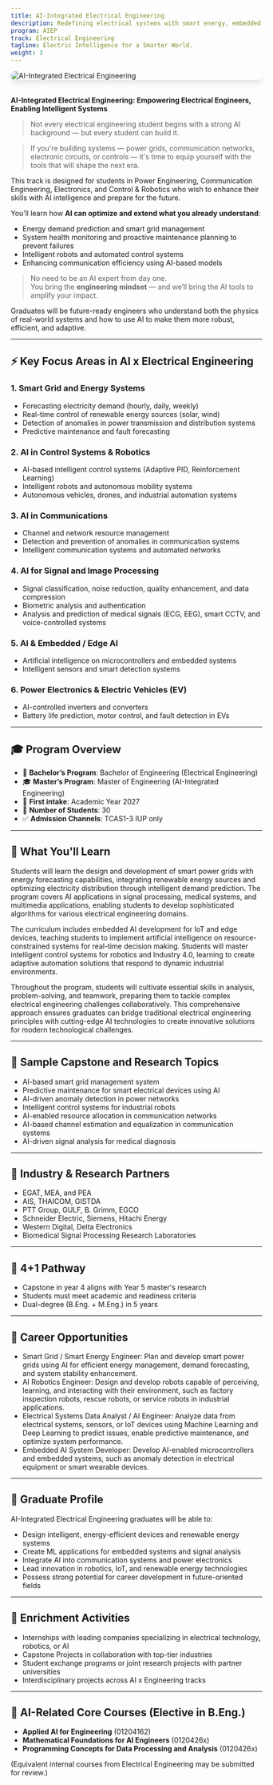 ```yaml
---
title: AI-Integrated Electrical Engineering
description: Redefining electrical systems with smart energy, embedded AI, autonomous control, and intelligent communication.
program: AIEP
track: Electrical Engineering
tagline: Electric Intelligence for a Smarter World.
weight: 3
---
```


<img src="/img/banners/electrical-hero.png"
     alt="AI-Integrated Electrical Engineering"
     style="max-width: 100%; height: auto; margin: 0 0 2rem 0; border-radius: 1rem; box-shadow: 0 6px 12px rgba(0,0,0,0.1); display: block;" />


**AI-Integrated Electrical Engineering: Empowering Electrical Engineers, Enabling Intelligent Systems**  

> Not every electrical engineering student begins with a strong AI background — but every student can build it. 

> If you're building systems — power grids, communication networks, electronic circuits, or controls — it's time to equip yourself with the tools that will shape the next era.

This track is designed for students in Power Engineering, Communication Engineering, Electronics, and Control & Robotics who wish to enhance their skills with AI intelligence and prepare for the future.

You’ll learn how **AI can optimize and extend what you already understand**:

- Energy demand prediction and smart grid management 
- System health monitoring and proactive maintenance planning to prevent failures   
- Intelligent robots and automated control systems  
- Enhancing communication efficiency using AI-based models

> No need to be an AI expert from day one.  
> You bring the **engineering mindset** — and we’ll bring the AI tools to amplify your impact.

Graduates will be future-ready engineers who understand both the physics of real-world systems and how to use AI to make them more robust, efficient, and adaptive.

---

## ⚡ Key Focus Areas in AI x Electrical Engineering

### 1. Smart Grid and Energy Systems
- Forecasting electricity demand (hourly, daily, weekly)
- Real-time control of renewable energy sources (solar, wind)
- Detection of anomalies in power transmission and distribution systems
- Predictive maintenance and fault forecasting

### 2. AI in Control Systems & Robotics
- AI-based intelligent control systems (Adaptive PID, Reinforcement Learning)
- Intelligent robots and autonomous mobility systems
- Autonomous vehicles, drones, and industrial automation systems

### 3. AI in Communications
- Channel and network resource management
- Detection and prevention of anomalies in communication systems
- Intelligent communication systems and automated networks

### 4. AI for Signal and Image Processing
- Signal classification, noise reduction, quality enhancement, and data compression
- Biometric analysis and authentication
- Analysis and prediction of medical signals (ECG, EEG), smart CCTV, and voice-controlled systems

### 5. AI & Embedded / Edge AI
- Artificial intelligence on microcontrollers and embedded systems
- Intelligent sensors and smart detection systems

### 6. Power Electronics & Electric Vehicles (EV)
- AI-controlled inverters and converters
- Battery life prediction, motor control, and fault detection in EVs

---

## 🎓 Program Overview

- 🏫 **Bachelor’s Program**: Bachelor of Engineering (Electrical Engineering)
- 🎓 **Master’s Program**: Master of Engineering (AI-Integrated Engineering)
- 📅 **First intake**: Academic Year 2027
- 👥 **Number of Students**: 30
- ✅ **Admission Channels**: TCAS1-3 IUP only

---

## 🧠 What You'll Learn

Students will learn the design and development of smart power grids with energy forecasting capabilities, integrating renewable energy sources and optimizing electricity distribution through intelligent demand prediction. The program covers AI applications in signal processing, medical systems, and multimedia applications, enabling students to develop sophisticated algorithms for various electrical engineering domains.

The curriculum includes embedded AI development for IoT and edge devices, teaching students to implement artificial intelligence on resource-constrained systems for real-time decision making. Students will master intelligent control systems for robotics and Industry 4.0, learning to create adaptive automation solutions that respond to dynamic industrial environments.

Throughout the program, students will cultivate essential skills in analysis, problem-solving, and teamwork, preparing them to tackle complex electrical engineering challenges collaboratively. This comprehensive approach ensures graduates can bridge traditional electrical engineering principles with cutting-edge AI technologies to create innovative solutions for modern technological challenges.

---

## 🧪 Sample Capstone and Research Topics

- AI-based smart grid management system
- Predictive maintenance for smart electrical devices using AI
- AI-driven anomaly detection in power networks
- Intelligent control systems for industrial robots
- AI-enabled resource allocation in communication networks
- AI-based channel estimation and equalization in communication systems
- AI-driven signal analysis for medical diagnosis

---

## 🤝 Industry & Research Partners

- EGAT, MEA, and PEA
- AIS, THAICOM, GISTDA
- PTT Group, GULF, B. Grimm, EGCO
- Schneider Electric, Siemens, Hitachi Energy
- Western Digital, Delta Electronics
- Biomedical Signal Processing Research Laboratories

---

## 🔄 4+1 Pathway

- Capstone in year 4 aligns with Year 5 master's research
- Students must meet academic and readiness criteria
- Dual-degree (B.Eng. + M.Eng.) in 5 years

---

## 🧭 Career Opportunities

- Smart Grid / Smart Energy Engineer: Plan and develop smart power grids using AI for efficient energy management, demand forecasting, and system stability enhancement.
- AI Robotics Engineer: Design and develop robots capable of perceiving, learning, and interacting with their environment, such as factory inspection robots, rescue robots, or service robots in industrial applications.
- Electrical Systems Data Analyst / AI Engineer: Analyze data from electrical systems, sensors, or IoT devices using Machine Learning and Deep Learning to predict issues, enable predictive maintenance, and optimize system performance.
- Embedded AI System Developer: Develop AI-enabled microcontrollers and embedded systems, such as anomaly detection in electrical equipment or smart wearable devices.

---

## 🌟 Graduate Profile

AI-Integrated Electrical Engineering graduates will be able to:

- Design intelligent, energy-efficient devices and renewable energy systems
- Create ML applications for embedded systems and signal analysis
- Integrate AI into communication systems and power electronics
- Lead innovation in robotics, IoT, and renewable energy technologies
- Possess strong potential for career development in future-oriented fields


---

## 🎒 Enrichment Activities

- Internships with leading companies specializing in electrical technology, robotics, or AI
- Capstone Projects in collaboration with top-tier industries
- Student exchange programs or joint research projects with partner universities
- Interdisciplinary projects across AI x Engineering tracks

---

## 🧩 AI-Related Core Courses (Elective in B.Eng.)

- **Applied AI for Engineering** (01204162)
- **Mathematical Foundations for AI Engineers** (0120426x)
- **Programming Concepts for Data Processing and Analysis** (0120426x)

(Equivalent internal courses from Electrical Engineering may be submitted for review.)
